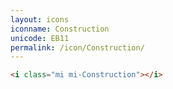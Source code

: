 ```yaml
---
layout: icons
iconname: Construction
unicode: EB11
permalink: /icon/Construction/
---
```


``` html
<i class="mi mi-Construction"></i>
```

